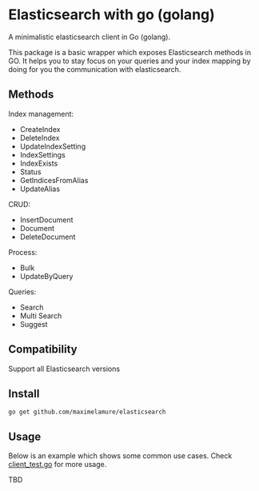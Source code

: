 # Elasticsearch with go (golang)

A minimalistic elasticsearch client in Go (golang).

This package is a basic wrapper which exposes Elasticsearch methods in GO. It helps you to stay focus on your queries and your index mapping by doing for you the communication with elasticsearch.


## Methods

Index management:

* CreateIndex
* DeleteIndex
* UpdateIndexSetting
* IndexSettings
* IndexExists
* Status
* GetIndicesFromAlias
* UpdateAlias

CRUD:

* InsertDocument
* Document
* DeleteDocument

Process:

* Bulk
* UpdateByQuery


Queries:

* Search
* Multi Search
* Suggest

## Compatibility

Support all Elasticsearch versions


## Install

    go get github.com/maximelamure/elasticsearch


## Usage

Below is an example which shows some common use cases. Check [client_test.go](https://github.com/maximelamure/elasticsearch/blob/master/client_test.go) for more usage.

TBD
